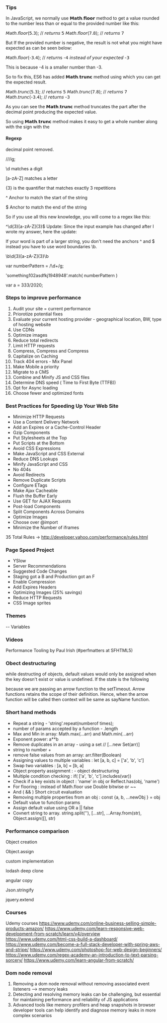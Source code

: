 ### Tips
In JavaScript, we normally use 𝗠𝗮𝘁𝗵.𝗳𝗹𝗼𝗼𝗿 method to get a value rounded to the number less than or equal to the provided number like this:

𝘔𝘢𝘵𝘩.𝘧𝘭𝘰𝘰𝘳(𝟧.𝟥); // 𝘳𝘦𝘵𝘶𝘳𝘯𝘴 𝟧
𝘔𝘢𝘵𝘩.𝘧𝘭𝘰𝘰𝘳(𝟩.𝟪); // 𝘳𝘦𝘵𝘶𝘳𝘯𝘴 𝟩

But If the provided number is negative, the result is not what you might have expected as can be seen below:

𝘔𝘢𝘵𝘩.𝘧𝘭𝘰𝘰𝘳(-𝟥.𝟦); // 𝘳𝘦𝘵𝘶𝘳𝘯s -𝟦 𝘪𝘯𝘴𝘵𝘦𝘢𝘥 𝘰𝘧 𝘺𝘰𝘶𝘳 𝘦𝘹𝘱𝘦𝘤𝘵𝘦𝘥 -𝟥

This is because -4 is a smaller number than -3.

So to fix this, ES6 has added 𝗠𝗮𝘁𝗵.𝘁𝗿𝘂𝗻𝗰 method using which you can get the expected result.

𝘔𝘢𝘵𝘩.𝘵𝘳𝘶𝘯𝘤(𝟧.𝟥); // 𝘳𝘦𝘵𝘶𝘳𝘯𝘴 𝟧
𝘔𝘢𝘵𝘩.𝘵𝘳𝘶𝘯𝘤(𝟩.𝟪); // 𝘳𝘦𝘵𝘶𝘳𝘯𝘴 𝟩
𝘔𝘢𝘵𝘩.𝘵𝘳𝘶𝘯𝘤(-𝟥.𝟦); // 𝘳𝘦𝘵𝘶𝘳𝘯𝘴 -𝟥

As you can see the 𝗠𝗮𝘁𝗵.𝘁𝗿𝘂𝗻𝗰 method truncates the part after the decimal point producing the expected value.

So using 𝗠𝗮𝘁𝗵.𝘁𝗿𝘂𝗻𝗰 method makes it easy to get a whole number along with the sign with the

#### Regexp
decimal point removed.

/\//ig;


\d matches a digit

[a-zA-Z] matches a letter

{3} is the quantifier that matches exactly 3 repetitions

^ Anchor to match the start of the string

$ Anchor to match the end of the string

So if you use all this new knowledge, you will come to a regex like this:

^\d{3}[a-zA-Z]{3}$
Update:
Since the input example has changed after I wrote my answer, here the update:

If your word is part of a larger string, you don't need the anchors ^ and $ instead you have to use word boundaries \b.

\b\d{3}[a-zA-Z]{3}\b

var numberPattern = /\d+/g;

'something102asdfkj1948948'.match( numberPattern )

var a =  333/2020;

### Steps to improve performance
1. Audit your site = current performance
2. Priorotize potential fixes
3. Evaluate your current hosting provider - geographical location, BW, type of hosting website
4. Use CDNs
5. Optimize images
6. Reduce total redirects
7. Limit HTTP requests
8. Compress, Compress and Compress
9. Capitalize on Caching
10. Track 404 errors - Mix Panel
11. Make Mobile a priority
12. Migrate to a CMS
13. Combine and Minify JS and CSS files
14. Determine DNS speed ( Time to First Byte (TTFB))
15. Opt for Async loading
16. Choose fewer and optimized fonts

### Best Practices for Speeding Up Your Web Site

- Minimize HTTP Requests
- Use a Content Delivery Network
- Add an Expires or a Cache-Control Header
- Gzip Components
- Put Stylesheets at the Top
- Put Scripts at the Bottom
- Avoid CSS Expressions
- Make JavaScript and CSS External
- Reduce DNS Lookups
- Minify JavaScript and CSS
- No 404s
- Avoid Redirects
- Remove Duplicate Scripts
- Configure ETags
- Make Ajax Cacheable
- Flush the Buffer Early
- Use GET for AJAX Requests
- Post-load Components
- Split Components Across Domains
- Optimize Images
- Choose <link> over @import
- Minimize the Number of iframes

35 Total Rules → http://developer.yahoo.com/performance/rules.html

### Page Speed Project
- YSlow
- Server Recommendations
- Suggested Code Changes
- Staging got a B and Production got an F
- Enable Compression
- Add Expires Headers
- Optimizing Images (25% savings)
- Reduce HTTP Requests
- CSS Image sprites

### Themes
 -- Variables

### Videos
Performance Tooling by Paul Irish (#perfmatters at SFHTML5)

### Obect destructuring
while destructing of objects, default values would only be assigned when the key doesn't exist or value is undefined. If the state is the following

because we are passing an arrow function to the setTimeout. Arrow functions retains the scope of their definition. Hence, when the arrow function will be called then context will be same as sayName function.

### Short hand methods

- Repeat a string - 'string'.repeat(numberof times);
- number of params accepted by a function - <functionname>.length
- Max and Min in array: Math.max(...arr) and Math.min(...arr)
- Exponent power:   a**b
- Remove duplicates in an array - using a set  // [...new Set(arr)]
- string to number   +<stringvariable>
- remove false values from an array:   arr.filter(Boolean)
- Assigning values to multiple variables  :  let [a, b, c] = ['a', 'b', 'c']
- Swap two variables :   [a, b] = [b, a]
- Object property assignment    :   - object destructuring
- Multiple condition checking   :  if( ['a', 'b', 'c'].includes(var))
- Check if a key exists in object   :   'name' in obj   or   Reflect.has(obj, 'name')
- For flooring :  instead of Math.floor use  Double bitwise or ~~
- And ( && )  Short circuit evaluation
- Removing multiple properties from an obj :   const {a, b, ...newObj } = obj
- Default value to function params
- Assign default value using OR       a || false
- Covnert string to array.   string.split(''), [...str], ...Array.from(str), Object.assign([], str)


### Performance comparison
Object creation

Object.assign

custom implementation

lodash deep clone

angular copy

Json.stringify

jquery.extend


### Courses

Udemy courses
https://www.udemy.com/online-business-selling-simple-products-amazon/
https://www.udemy.com/learn-responsive-web-development-from-scratch/learn/v4/overview
https://www.udemy.com/html-css-build-a-dashboard/
https://www.udemy.com/become-a-full-stack-developer-with-spring-aws-and-stripe/
https://www.udemy.com/photoshop-for-web-design-beginners/
https://www.udemy.com/regex-academy-an-introduction-to-text-parsing-sorcery/
https://www.udemy.com/learn-angular-from-scratch/


### Dom node removal
1. Removing a dom node removal without removing associated event listeners --> memory leaks
2. Detecting and resolving memory leaks can be challenging, but essential for maintaining performance and reliability of JS applications
3. Advanced tools like memory profilers and heap snapshots in browser developer tools can help identify and diagnose memory leaks in more complex scenarios


